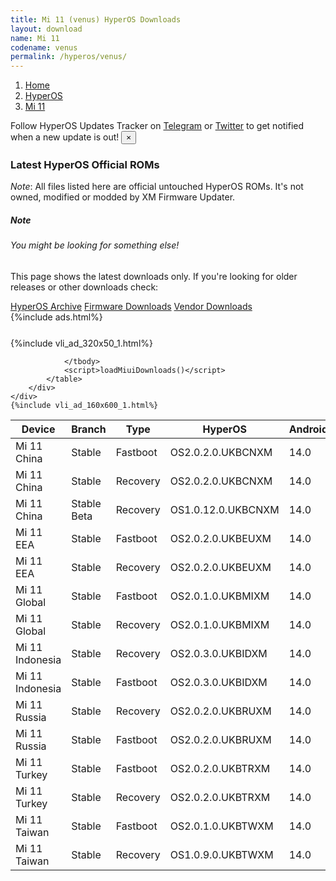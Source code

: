 ```yaml
---
title: Mi 11 (venus) HyperOS Downloads
layout: download
name: Mi 11
codename: venus
permalink: /hyperos/venus/
---
```

<nav aria-label="breadcrumb">
    <ol class="breadcrumb">
        <li class="breadcrumb-item"><a href="/">Home</a></li>
        <li class="breadcrumb-item"><a href="/hyperos/">HyperOS</a></li>
        <li class="breadcrumb-item active" aria-current="page"><a href="/hyperos/venus/">Mi 11</a></li>
    </ol>
</nav>
<div class="alert alert-primary alert-dismissible fade show" role="alert">
    Follow HyperOS Updates Tracker on <a href="https://t.me/MIUIUpdatesTracker" class="alert-link">Telegram</a>
     or <a href="https://twitter.com/MiFwUpdater" class="alert-link">Twitter</a> to get notified when a new update is out!
    <button type="button" class="close" data-dismiss="alert" aria-label="Close">
        <span aria-hidden="true">&times;</span>
    </button>
</div>

### Latest HyperOS Official ROMs
*Note*: All files listed here are official untouched HyperOS ROMs. It's not owned, modified or modded by XM Firmware Updater.
<div class="card">
  <div class="card-body">
    <h5 class="card-title">Note</h5>
    <h6 class="card-subtitle mb-2 text-muted">You might be looking for something else!</h6>
    <p class="card-text">This page shows the latest downloads only.
     If you're looking for older releases or other downloads check:</p>
    <a href="/archive/hyperos/venus/" class="card-link">HyperOS Archive</a>
    <a href="/firmware/venus/" class="card-link">Firmware Downloads</a>
    <a href="/vendor/venus/" class="card-link">Vendor Downloads</a>
  </div>
</div>
{%include ads.html%}
<div class="row justify-content-center">
    <div class="col-10">
        <div class="table-responsive-md" style="margin-top: 25px;">
            {%include vli_ad_320x50_1.html%}
            <table id="miui" class="display dt-responsive nowrap compact table table-striped table-hover table-sm">
                <thead class="thead-dark">
                    <tr>
                        <th data-ref="device">Device</th>
                        <th data-ref="branch">Branch</th>
                        <th data-ref="type">Type</th>
                        <th data-ref="miui">HyperOS</th>
                        <th data-ref="android">Android</th>
                        <th data-ref="size">Size</th>
                        <th data-ref="size">Date</th>
                        <th data-ref="link">Link</th>
                    </tr>
                </thead>
                <tbody>
                <tr><td>Mi 11 China</td><td>Stable</td><td>Fastboot</td><td>OS2.0.2.0.UKBCNXM</td><td>14.0</td><td>6.9 GB</td><td>2025-03-12</td><td><a href="/hyperos/venus/stable/OS2.0.2.0.UKBCNXM/">Download</a></td></tr>
<tr><td>Mi 11 China</td><td>Stable</td><td>Recovery</td><td>OS2.0.2.0.UKBCNXM</td><td>14.0</td><td>5.8 GB</td><td>2025-03-17</td><td><a href="/hyperos/venus/stable/OS2.0.2.0.UKBCNXM/">Download</a></td></tr>
<tr><td>Mi 11 China</td><td>Stable Beta</td><td>Recovery</td><td>OS1.0.12.0.UKBCNXM</td><td>14.0</td><td>5.7 GB</td><td>2025-01-21</td><td><a href="/hyperos/venus/stable beta/OS1.0.12.0.UKBCNXM/">Download</a></td></tr>
<tr><td>Mi 11 EEA</td><td>Stable</td><td>Fastboot</td><td>OS2.0.2.0.UKBEUXM</td><td>14.0</td><td>6.7 GB</td><td>2025-04-30</td><td><a href="/hyperos/venus/stable/OS2.0.2.0.UKBEUXM/">Download</a></td></tr>
<tr><td>Mi 11 EEA</td><td>Stable</td><td>Recovery</td><td>OS2.0.2.0.UKBEUXM</td><td>14.0</td><td>5.3 GB</td><td>2025-06-17</td><td><a href="/hyperos/venus/stable/OS2.0.2.0.UKBEUXM/">Download</a></td></tr>
<tr><td>Mi 11 Global</td><td>Stable</td><td>Fastboot</td><td>OS2.0.1.0.UKBMIXM</td><td>14.0</td><td>6.7 GB</td><td>2025-03-20</td><td><a href="/hyperos/venus/stable/OS2.0.1.0.UKBMIXM/">Download</a></td></tr>
<tr><td>Mi 11 Global</td><td>Stable</td><td>Recovery</td><td>OS2.0.1.0.UKBMIXM</td><td>14.0</td><td>5.3 GB</td><td>2025-04-02</td><td><a href="/hyperos/venus/stable/OS2.0.1.0.UKBMIXM/">Download</a></td></tr>
<tr><td>Mi 11 Indonesia</td><td>Stable</td><td>Recovery</td><td>OS2.0.3.0.UKBIDXM</td><td>14.0</td><td>5.3 GB</td><td>2025-05-09</td><td><a href="/hyperos/venus/stable/OS2.0.3.0.UKBIDXM/">Download</a></td></tr>
<tr><td>Mi 11 Indonesia</td><td>Stable</td><td>Fastboot</td><td>OS2.0.3.0.UKBIDXM</td><td>14.0</td><td>6.3 GB</td><td>2025-04-29</td><td><a href="/hyperos/venus/stable/OS2.0.3.0.UKBIDXM/">Download</a></td></tr>
<tr><td>Mi 11 Russia</td><td>Stable</td><td>Recovery</td><td>OS2.0.2.0.UKBRUXM</td><td>14.0</td><td>5.3 GB</td><td>2025-05-09</td><td><a href="/hyperos/venus/stable/OS2.0.2.0.UKBRUXM/">Download</a></td></tr>
<tr><td>Mi 11 Russia</td><td>Stable</td><td>Fastboot</td><td>OS2.0.2.0.UKBRUXM</td><td>14.0</td><td>6.5 GB</td><td>2025-04-29</td><td><a href="/hyperos/venus/stable/OS2.0.2.0.UKBRUXM/">Download</a></td></tr>
<tr><td>Mi 11 Turkey</td><td>Stable</td><td>Fastboot</td><td>OS2.0.2.0.UKBTRXM</td><td>14.0</td><td>6.5 GB</td><td>2025-04-29</td><td><a href="/hyperos/venus/stable/OS2.0.2.0.UKBTRXM/">Download</a></td></tr>
<tr><td>Mi 11 Turkey</td><td>Stable</td><td>Recovery</td><td>OS2.0.2.0.UKBTRXM</td><td>14.0</td><td>5.3 GB</td><td>2025-05-09</td><td><a href="/hyperos/venus/stable/OS2.0.2.0.UKBTRXM/">Download</a></td></tr>
<tr><td>Mi 11 Taiwan</td><td>Stable</td><td>Fastboot</td><td>OS2.0.1.0.UKBTWXM</td><td>14.0</td><td>6.1 GB</td><td>2025-03-26</td><td><a href="/hyperos/venus/stable/OS2.0.1.0.UKBTWXM/">Download</a></td></tr>
<tr><td>Mi 11 Taiwan</td><td>Stable</td><td>Recovery</td><td>OS1.0.9.0.UKBTWXM</td><td>14.0</td><td>4.9 GB</td><td>2024-12-31</td><td><a href="/hyperos/venus/stable/OS1.0.9.0.UKBTWXM/">Download</a></td></tr>

                </tbody>
                <script>loadMiuiDownloads()</script>
            </table>
        </div>
    </div>
    {%include vli_ad_160x600_1.html%}
</div>
